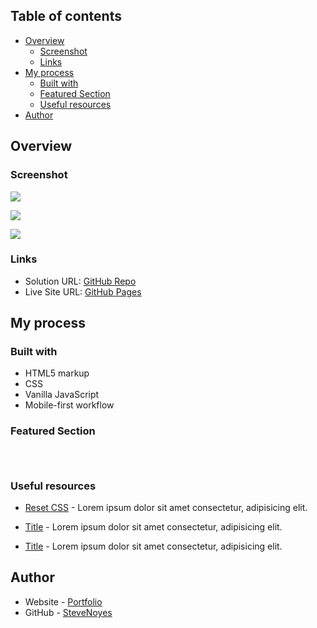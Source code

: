 ## Table of contents

- [Overview](#overview)
  - [Screenshot](#screenshot)
  - [Links](#links)
- [My process](#my-process)
  - [Built with](#built-with)
  - [Featured Section](#featured-section)
  - [Useful resources](#useful-resources)
- [Author](#author)

## Overview


### Screenshot

![](./screenshot.jpg)

![](./screenshot.jpg)

![](./screenshot.jpg)

### Links

- Solution URL: [GitHub Repo](https://github.com/SteveNoyes/tentarNonNuoce)
- Live Site URL: [GitHub Pages](https://stevenoyes.github.io/tentarNonNuoce/)

## My process

### Built with

- HTML5 markup
- CSS  
- Vanilla JavaScript
- Mobile-first workflow

### Featured Section


```html
```

```css
```

```js
```

### Useful resources

- [Reset CSS](https://meyerweb.com/eric/tools/css/reset/) - Lorem ipsum dolor sit amet consectetur, adipisicing elit.

- [Title](https://www.site.com) - Lorem ipsum dolor sit amet consectetur, adipisicing elit.

- [Title](https://www.site.com) - Lorem ipsum dolor sit amet consectetur, adipisicing elit. 

## Author

- Website - [Portfolio](https://www.stevenmnoyes.com)
- GitHub - [SteveNoyes](https://github.com/SteveNoyes)